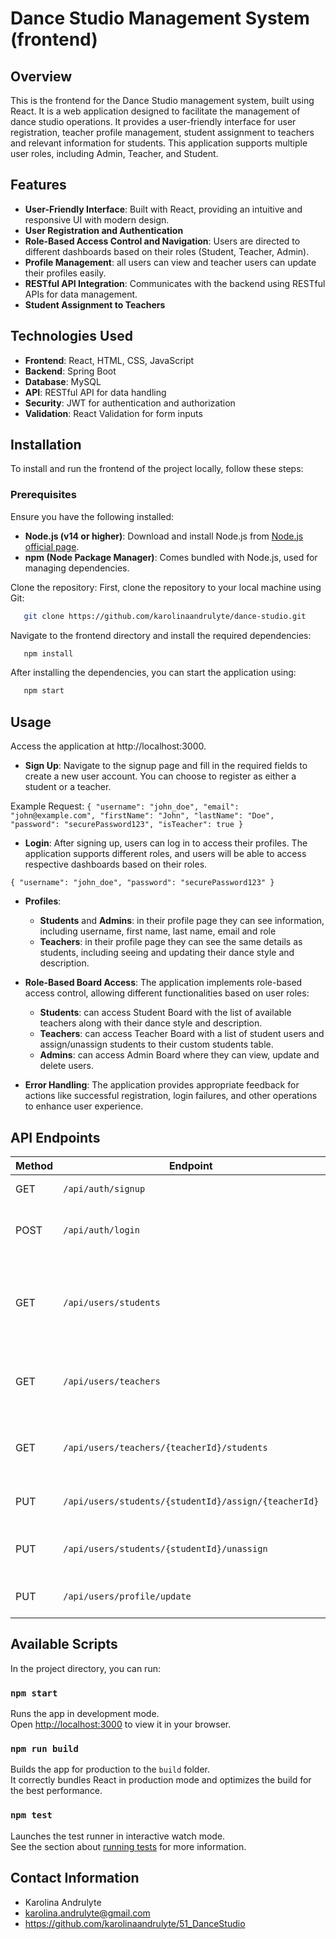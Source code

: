 # Dance Studio Management System (frontend)

## Overview

This is the frontend for the Dance Studio management system, built using React. It is a web application designed to facilitate the management of dance studio operations. It provides a user-friendly interface for user registration, teacher profile management, student assignment to teachers and relevant information for students. This application supports multiple user roles, including Admin, Teacher, and Student.

## Features

- **User-Friendly Interface**: Built with React, providing an intuitive and responsive UI with modern design.
- **User Registration and Authentication**
- **Role-Based Access Control and Navigation**: Users are directed to different dashboards based on their roles (Student, Teacher, Admin).
- **Profile Management**: all users can view and teacher users can update their profiles easily.
- **RESTful API Integration**: Communicates with the backend using RESTful APIs for data management.
- **Student Assignment to Teachers**

## Technologies Used

- **Frontend**: React, HTML, CSS, JavaScript
- **Backend**: Spring Boot
- **Database**: MySQL
- **API**: RESTful API for data handling
- **Security**: JWT for authentication and authorization
- **Validation**: React Validation for form inputs

## Installation

To install and run the frontend of the project locally, follow these steps:

### Prerequisites

Ensure you have the following installed:

- **Node.js (v14 or higher)**: Download and install Node.js from [Node.js official page](https://nodejs.org/).
- **npm (Node Package Manager)**: Comes bundled with Node.js, used for managing dependencies.

Clone the repository:
First, clone the repository to your local machine using Git:
```bash
   git clone https://github.com/karolinaandrulyte/dance-studio.git
```

Navigate to the frontend directory and install the required dependencies:
```bash
   npm install
```

After installing the dependencies, you can start the application using:

```bash
   npm start
```

## Usage
Access the application at http://localhost:3000.

- **Sign Up**: Navigate to the signup page and fill in the required fields to create a new user account. You can choose to register as either a student or a teacher.

Example Request:
`{
  "username": "john_doe",
  "email": "john@example.com",
  "firstName": "John",
  "lastName": "Doe",
  "password": "securePassword123",
  "isTeacher": true
}`

- **Login**: After signing up, users can log in to access their profiles. The application supports different roles, and users will be able to access respective dashboards based on their roles.

`{
  "username": "john_doe",
  "password": "securePassword123"
}`

- **Profiles**: 
  - **Students** and **Admins**: in their profile page they can see information, including username, first name, last name, email and role
  - **Teachers**: in their profile page they can see the same details as students, including seeing and updating their dance style and description.

- **Role-Based Board Access**: The application implements role-based access control, allowing different functionalities based on user roles:
  - **Students**: can access Student Board with the list of available teachers along with their dance style and description.
  - **Teachers**: can access Teacher Board with a list of student users and assign/unassign students to their custom students table.
  - **Admins**: can access Admin Board where they can view, update and delete users.

- **Error Handling**: The application provides appropriate feedback for actions like successful registration, login failures, and other operations to enhance user experience.

## API Endpoints

| Method | Endpoint                                       | Description                                |
|--------|-----------------------------------------------|--------------------------------------------|
| GET    | `/api/auth/signup`                            | Register a new user.                      |
| POST   | `/api/auth/login`                             | Log in a user and return JWT token.      |
| GET    | `/api/users/students`                        | Fetch a list of all students (accessible by Admins and Teachers). |
| GET    | `/api/users/teachers`                        | Fetch a list of all teachers (accessible by Admins). |
| GET    | `/api/users/teachers/{teacherId}/students`  | Fetch students assigned to a specific teacher. |
| PUT    | `/api/users/students/{studentId}/assign/{teacherId}` | Assign a student to a teacher.          |
| PUT    | `/api/users/students/{studentId}/unassign`  | Unassign a student from a teacher.       |
| PUT    | `/api/users/profile/update`                   | Update a user's profile.                  |

## Available Scripts

In the project directory, you can run:

### `npm start`

Runs the app in development mode.  
Open [http://localhost:3000](http://localhost:3000) to view it in your browser.

### `npm run build`

Builds the app for production to the `build` folder.  
It correctly bundles React in production mode and optimizes the build for the best performance.

### `npm test`

Launches the test runner in interactive watch mode.  
See the section about [running tests](https://create-react-app.dev/docs/running-tests/) for more information.

## Contact Information
- Karolina Andrulyte
- karolina.andrulyte@gmail.com
- https://github.com/karolinaandrulyte/51_DanceStudio